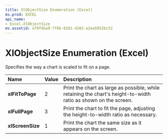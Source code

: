 ```yaml
---
title: XlObjectSize Enumeration (Excel)
ms.prod: EXCEL
api_name:
- Excel.XlObjectSize
ms.assetid: a79fdba9-7f6b-8181-4202-a2ea5052bc52
---
```



# XlObjectSize Enumeration (Excel)

Specifies the way a chart is scaled to fit on a page.



|**Name**|**Value**|**Description**|
|:-----|:-----|:-----|
| **xlFitToPage**|2|Print the chart as large as possible, while retaining the chart's height-to-width ratio as shown on the screen.|
| **xlFullPage**|3|Print the chart to fit the page, adjusting the height-to-width ratio as necessary.|
| **xlScreenSize**|1|Print the chart the same size as it appears on the screen.|

